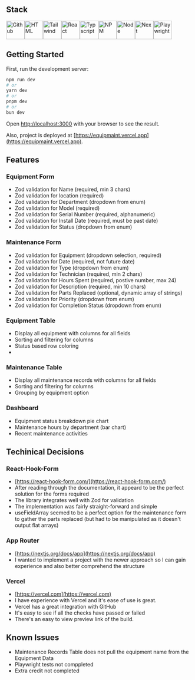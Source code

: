 ## Stack

<div style="display: flex; gap: 10pxl">
<img src="https://raw.githubusercontent.com/marwin1991/profile-technology-icons/refs/heads/main/icons/github.png" alt="Github" width="50">
<img src="https://raw.githubusercontent.com/marwin1991/profile-technology-icons/refs/heads/main/icons/html.png" alt="HTML" width="50">
<img src="https://raw.githubusercontent.com/marwin1991/profile-technology-icons/refs/heads/main/icons/tailwind_css.png" alt="Tailwind" width="50">
<img src="https://raw.githubusercontent.com/marwin1991/profile-technology-icons/refs/heads/main/icons/react.png" alt="React" width="50">
<img src="https://raw.githubusercontent.com/marwin1991/profile-technology-icons/refs/heads/main/icons/typescript.png" alt="Typscript" width="50">
<img src="https://raw.githubusercontent.com/marwin1991/profile-technology-icons/refs/heads/main/icons/npm.png" alt="NPM" width="50">
<img src="https://raw.githubusercontent.com/marwin1991/profile-technology-icons/refs/heads/main/icons/node_js.png" alt="Node" width="50">
<img src="https://raw.githubusercontent.com/marwin1991/profile-technology-icons/refs/heads/main/icons/next_js.png" alt="Next" width="50">
<img src="https://raw.githubusercontent.com/marwin1991/profile-technology-icons/refs/heads/main/icons/playwright.png" alt="Playwright" width="50">
</div>

## Getting Started

First, run the development server:

```bash
npm run dev
# or
yarn dev
# or
pnpm dev
# or
bun dev
```

Open [http://localhost:3000](http://localhost:3000) with your browser to see the result.

Also, project is deployed at [https://equipmaint.vercel.app](https://equipmaint.vercel.app).

## Features

### Equipment Form

<!-- <img src="/public/images/equipment-form.png"> -->

- Zod validation for Name (required, min 3 chars)
- Zod validation for location (required)
- Zod validation for Department (dropdown from enum)
- Zod validation for Model (required)
- Zod validation for Serial Number (required, alphanumeric)
- Zod validation for Install Date (required, must be past date)
- Zod validation for Status (dropdown from enum)

### Maintenance Form

- Zod validation for Equipment (dropdown selection, required)
- Zod validation for Date (required, not future date)
- Zod validation for Type (dropdown from enum)
- Zod validation for Technician (required, min 2 chars)
- Zod validation for Hours Spent (required, postive number, max 24)
- Zod validation for Description (required, min 10 chars)
- Zod validation for Parts Replaced (optional, dynamic array of strings)
- Zod validation for Priority (dropdown from enum)
- Zod validation for Completion Status (dropdown from enum)

### Equipment Table

- Display all equipment with columns for all fields
- Sorting and filtering for columns
- Status based row coloring
-

### Maintenance Table

- Display all maintenance records with columns for all fields
- Sorting and filtering for columns
- Grouping by equipment option

### Dashboard

- Equipment status breakdown pie chart
- Maintenance hours by department (bar chart)
- Recent maintenance activities

## Techinical Decisions

### React-Hook-Form

- [https://react-hook-form.com/](https://react-hook-form.com/)
- After reading through the documentation, it appeard to be the perfect solution for the forms required
- The library integrates well with Zod for validation
- The implementation was fairly straight-forward and simple
- useFieldArray seemed to be a perfect option for the maintenance form to gather the parts replaced (but had to be manipulated as it doesn't output flat arrays)

### App Router

- [https://nextjs.org/docs/app](https://nextjs.org/docs/app)
- I wanted to implement a project with the newer approach so I can gain experience and also better comprehend the structure

### Vercel  

- [https://vercel.com](https://vercel.com)
- I have experience with Vercel and it's ease of use is great.
- Vercel has a great integration with GitHub
- It's easy to see if all the checks have passed or failed
- There's an easy to view preview link of the build. 

## Known Issues

- Maintenance Records Table does not pull the equipment name from the Equipment Data
- Playwright tests not comppleted
- Extra credit not completed
